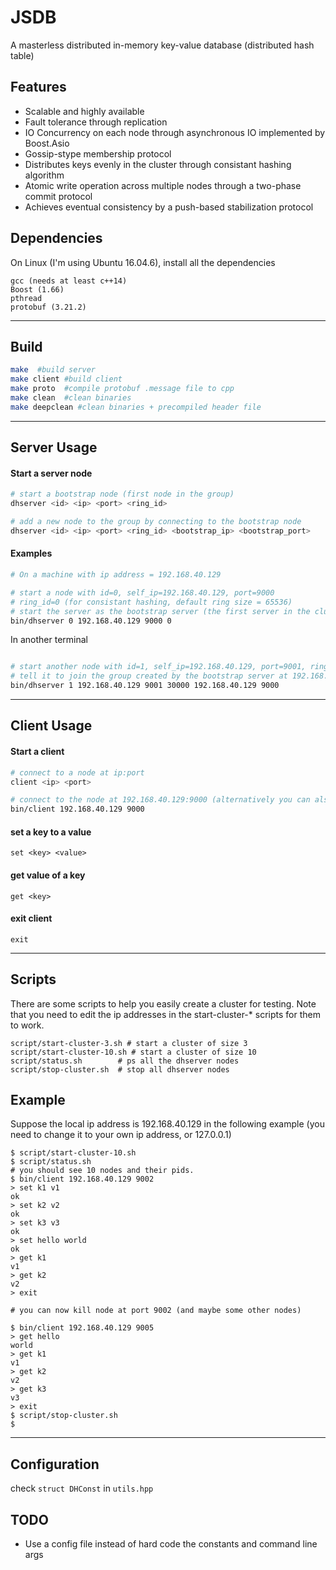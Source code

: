 # JSDB
A masterless distributed in-memory key-value database (distributed hash table)

## Features
- Scalable and highly available
- Fault tolerance through replication
- IO Concurrency on each node through asynchronous IO implemented by Boost.Asio
- Gossip-stype membership protocol
- Distributes keys evenly in the cluster through consistant hashing algorithm
- Atomic write operation across multiple nodes through a two-phase commit protocol
- Achieves eventual consistency by a push-based stabilization  protocol

## Dependencies
On Linux (I'm using Ubuntu 16.04.6), install all the dependencies
```
gcc (needs at least c++14)
Boost (1.66)
pthread
protobuf (3.21.2)
```
-------------------------------------------------------
## Build
```bash
make  #build server
make client #build client
make proto  #compile protobuf .message file to cpp
make clean  #clean binaries
make deepclean #clean binaries + precompiled header file
```
--------------------------------------------------------
## Server Usage
#### Start a server node
```bash
# start a bootstrap node (first node in the group)
dhserver <id> <ip> <port> <ring_id>

# add a new node to the group by connecting to the bootstrap node
dhserver <id> <ip> <port> <ring_id> <bootstrap_ip> <bootstrap_port>
```

#### Examples
```bash
# On a machine with ip address = 192.168.40.129

# start a node with id=0, self_ip=192.168.40.129, port=9000
# ring_id=0 (for consistant hashing, default ring size = 65536)
# start the server as the bootstrap server (the first server in the cluster)
bin/dhserver 0 192.168.40.129 9000 0

```
In another terminal
```bash

# start another node with id=1, self_ip=192.168.40.129, port=9001, ring_id=30000
# tell it to join the group created by the bootstrap server at 192.168.40.129:9000
bin/dhserver 1 192.168.40.129 9001 30000 192.168.40.129 9000

```
--------------------------------------
## Client Usage
#### Start a client
```bash
# connect to a node at ip:port
client <ip> <port>
```
```bash
# connect to the node at 192.168.40.129:9000 (alternatively you can also connect to the one at port 9001)
bin/client 192.168.40.129 9000
```
#### set a key to a value
```
set <key> <value>
```

#### get value of a key
```
get <key>
```

#### exit client
```
exit
```
-----------------------------------------

## Scripts
There are some scripts to help you easily create a cluster for testing.
Note that you need to edit the ip addresses in the start-cluster-* scripts for them to work.
```
script/start-cluster-3.sh # start a cluster of size 3
script/start-cluster-10.sh # start a cluster of size 10
script/status.sh        # ps all the dhserver nodes
script/stop-cluster.sh  # stop all dhserver nodes
```


## Example
Suppose the local ip address is 192.168.40.129 in the following example (you need to change it to your own ip address, or 127.0.0.1)
```
$ script/start-cluster-10.sh
$ script/status.sh
# you should see 10 nodes and their pids.
$ bin/client 192.168.40.129 9002
> set k1 v1
ok
> set k2 v2
ok
> set k3 v3
ok
> set hello world
ok
> get k1
v1
> get k2
v2
> exit

# you can now kill node at port 9002 (and maybe some other nodes)

$ bin/client 192.168.40.129 9005
> get hello
world
> get k1
v1
> get k2
v2
> get k3
v3
> exit
$ script/stop-cluster.sh
$
```
--------------------------------------------------

## Configuration
check `struct DHConst` in `utils.hpp`

## TODO
- Use a config file instead of hard code the constants and command line args
